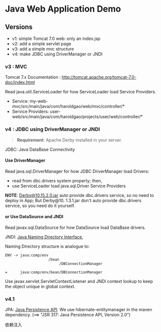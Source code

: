 # Java Web Application Demo

## Versions

- v1: simple Tomcat 7.0 web: only an index.jsp
- v2: add a simple servlet page
- v3: add a simple mvc structure
- v4: make JDBC using DriverManager or JNDI

### v3 : MVC

Tomcat 7.x Documentation : http://tomcat.apache.org/tomcat-7.0-doc/index.html

Read java.util.ServiceLoader for how ServiceLoader load Service Providers.
- Service: my-web-mvc/src/main/java/com/haroldgao/web/mvc/controller/*
- Service Providers: user-web/src/main/java/com/haroldgao/projects/user/web/controller/*

### v4 : JDBC using DriverManager or JNDI

> **Requirement**: 
> Apache Derby installed in your server.

JDBC: Java DataBase Connectivity

#### Use DriverManager

Read java.sql.DriverManager for how JDBC DriverManager load Drivers:
- read from dbc.drivers system property; then,
- use ServiceLoader load java.sql.Driver Service Providers

**NOTE**: Derby@10.15.2.0.jar auto provide dbc.drivers service, so no need to deploy in App; But Derby@10. 1.3.1.jar don't auto provide dbc.drivers service, so you need do it yourself.

#### or Use DataSource and JNDI

Read javax.sql.DataSource for how DataSource load DataBase drivers.

JNDI: [Java Naming Directory Interface](http://tomcat.apache.org/tomcat-7.0-doc/jndi-resources-howto.html),

Naming Directory structure is analogue to:

```text
ENV -> java:comp/env
                    /bean
                         /DBConnectionManager

=      java:comp/env/bean/DBConnectionManager
```

Use javax.servlet.ServletContextListener and JNDI context lookup to keep the object unique in global context.

### v4.1

JPA: [Java Persistence API](https://www.oracle.com/technical-resources/articles/java/jpa.html). We use hibernate-entitymanager in the maven dependency. (==> "JSR 317: Java Persistence API, Version 2.0")

依赖注入
